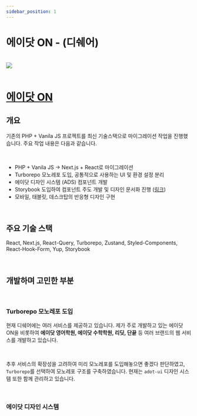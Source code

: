 ```yaml
---
sidebar_position: 1
---
```


# 에이닷 ON - (디쉐어)

<br/>

<img src="/img/about/portfolio/dshare/adot_on.png"/>

<br/>
<br/>

# [에이닷 ON](https://www.adotonenglish.com/student/index)

## 개요

기존의 PHP + Vanila JS 프로젝트를 최신 기술스택으로 마이그레이션 작업을 진행했습니다.
주요 작업 내용은 다음과 같습니다.

<br/>

- PHP + Vanila JS -> Next.js + React로 마이그레이션
- Turborepo 모노레포 도입, 공통적으로 사용하는 UI 및 환경 설정 분리
- 에이닷 디자인 시스템 (ADS) 컴포넌트 개발
- Storybook 도입하여 컴포넌트 주도 개발 및 디자인 문서화 진행 ([링크](https://663d8d92b204ab34b4db46f1-kutrgtvvzf.chromatic.com/?path=/docs/introduction--docs))
- 모바일, 태블릿, 데스크탑의 반응형 디자인 구현

<br/>

## 주요 기술 스택

React, Next.js, React-Query, Turborepo, Zustand, Styled-Components, React-Hook-Form, Yup, Storybook

<br/>

## 개발하며 고민한 부분

<br/>

### Turborepo 모노레포 도입

현재 디쉐어에는 여러 서비스를 제공하고 있습니다. 제가 주로 개발하고 있는 에이닷 ON을 비롯하여
**에이닷 영어학원, 에이닷 수학학원, 리딧, 단끝** 등 여러 브랜드의 웹 서비스를 개발하고 있습니다.

<br/>

추후 서비스의 확장성을 고려하여 미리 모노레포를 도입해놓으면 좋겠다 판단하였고, `Turborepo`를 선택하여 모노레포 구조를 구축하였습니다.
현재는 `adot-ui` 디자인 시스템 또한 함께 관리하고 있습니다.

<br/>

### 에이닷 디자인 시스템
